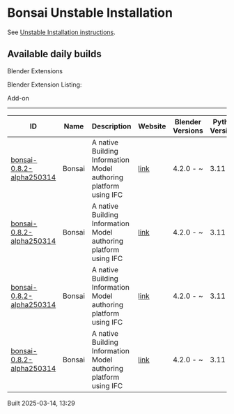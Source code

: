# Bonsai Unstable Installation

See [Unstable Installation instructions](https://docs.bonsaibim.org/guides/development/installation.html#unstable-installation).

## Available daily builds

Blender Extensions


Blender Extension Listing:

Add-on

---

| ID | Name | Description | Website | Blender Versions | Python Versions | Platforms | Size |
| --- | --- | --- | --- | --- | --- | --- | --- |
| [bonsai-0.8.2-alpha250314](https://github.com/IfcOpenShell/IfcOpenShell/releases/download/bonsai-0.8.2-alpha2503141325/bonsai_py311-0.8.2-alpha250314-macos-x64.zip?repository=https://raw.githubusercontent.com/IfcOpenShell/bonsai_unstable_repo/main/index.json&blender_version_min=4.2.0&platforms=macos-x64&python_versions=3.11) | Bonsai | A native Building Information Model authoring platform using IFC | [link](https://bonsaibim.org/) | 4.2.0 - ~ | 3.11 | macos-x64 | 100.8MB |
| [bonsai-0.8.2-alpha250314](https://github.com/IfcOpenShell/IfcOpenShell/releases/download/bonsai-0.8.2-alpha2503141325/bonsai_py311-0.8.2-alpha250314-windows-x64.zip?repository=https://raw.githubusercontent.com/IfcOpenShell/bonsai_unstable_repo/main/index.json&blender_version_min=4.2.0&platforms=windows-x64&python_versions=3.11) | Bonsai | A native Building Information Model authoring platform using IFC | [link](https://bonsaibim.org/) | 4.2.0 - ~ | 3.11 | windows-x64 | 87.7MB |
| [bonsai-0.8.2-alpha250314](https://github.com/IfcOpenShell/IfcOpenShell/releases/download/bonsai-0.8.2-alpha2503141325/bonsai_py311-0.8.2-alpha250314-macos-arm64.zip?repository=https://raw.githubusercontent.com/IfcOpenShell/bonsai_unstable_repo/main/index.json&blender_version_min=4.2.0&platforms=macos-arm64&python_versions=3.11) | Bonsai | A native Building Information Model authoring platform using IFC | [link](https://bonsaibim.org/) | 4.2.0 - ~ | 3.11 | macos-arm64 | 102.4MB |
| [bonsai-0.8.2-alpha250314](https://github.com/IfcOpenShell/IfcOpenShell/releases/download/bonsai-0.8.2-alpha2503141325/bonsai_py311-0.8.2-alpha250314-linux-x64.zip?repository=https://raw.githubusercontent.com/IfcOpenShell/bonsai_unstable_repo/main/index.json&blender_version_min=4.2.0&platforms=linux-x64&python_versions=3.11) | Bonsai | A native Building Information Model authoring platform using IFC | [link](https://bonsaibim.org/) | 4.2.0 - ~ | 3.11 | linux-x64 | 108.4MB |

Built 2025-03-14, 13:29